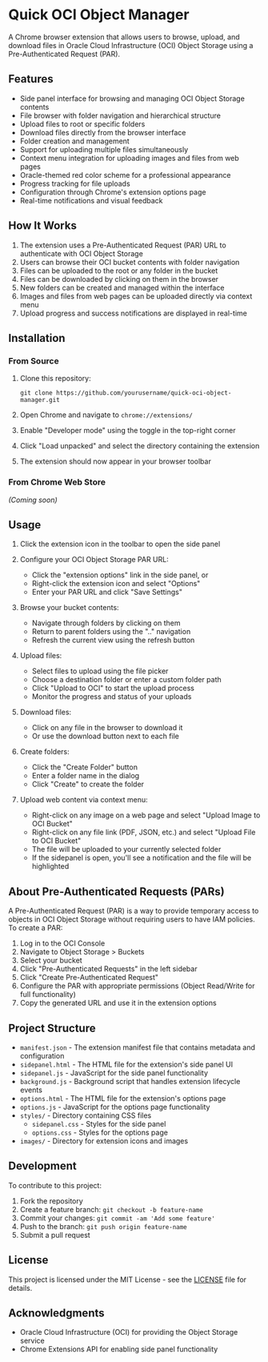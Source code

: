# Quick OCI Object Manager

A Chrome browser extension that allows users to browse, upload, and download files in Oracle Cloud Infrastructure (OCI) Object Storage using a Pre-Authenticated Request (PAR).

## Features

- Side panel interface for browsing and managing OCI Object Storage contents
- File browser with folder navigation and hierarchical structure
- Upload files to root or specific folders
- Download files directly from the browser interface
- Folder creation and management
- Support for uploading multiple files simultaneously
- Context menu integration for uploading images and files from web pages
- Oracle-themed red color scheme for a professional appearance
- Progress tracking for file uploads
- Configuration through Chrome's extension options page
- Real-time notifications and visual feedback

## How It Works

1. The extension uses a Pre-Authenticated Request (PAR) URL to authenticate with OCI Object Storage
2. Users can browse their OCI bucket contents with folder navigation
3. Files can be uploaded to the root or any folder in the bucket
4. Files can be downloaded by clicking on them in the browser
5. New folders can be created and managed within the interface
6. Images and files from web pages can be uploaded directly via context menu
7. Upload progress and success notifications are displayed in real-time

## Installation

### From Source

1. Clone this repository:
   ```
   git clone https://github.com/yourusername/quick-oci-object-manager.git
   ```

2. Open Chrome and navigate to `chrome://extensions/`

3. Enable "Developer mode" using the toggle in the top-right corner

4. Click "Load unpacked" and select the directory containing the extension

5. The extension should now appear in your browser toolbar

### From Chrome Web Store

*(Coming soon)*

## Usage

1. Click the extension icon in the toolbar to open the side panel

2. Configure your OCI Object Storage PAR URL:
   - Click the "extension options" link in the side panel, or
   - Right-click the extension icon and select "Options"
   - Enter your PAR URL and click "Save Settings"

3. Browse your bucket contents:
   - Navigate through folders by clicking on them
   - Return to parent folders using the ".." navigation
   - Refresh the current view using the refresh button

4. Upload files:
   - Select files to upload using the file picker
   - Choose a destination folder or enter a custom folder path
   - Click "Upload to OCI" to start the upload process
   - Monitor the progress and status of your uploads

5. Download files:
   - Click on any file in the browser to download it
   - Or use the download button next to each file

6. Create folders:
   - Click the "Create Folder" button
   - Enter a folder name in the dialog
   - Click "Create" to create the folder

7. Upload web content via context menu:
   - Right-click on any image on a web page and select "Upload Image to OCI Bucket"
   - Right-click on any file link (PDF, JSON, etc.) and select "Upload File to OCI Bucket"
   - The file will be uploaded to your currently selected folder
   - If the sidepanel is open, you'll see a notification and the file will be highlighted

## About Pre-Authenticated Requests (PARs)

A Pre-Authenticated Request (PAR) is a way to provide temporary access to objects in OCI Object Storage without requiring users to have IAM policies. To create a PAR:

1. Log in to the OCI Console
2. Navigate to Object Storage > Buckets
3. Select your bucket
4. Click "Pre-Authenticated Requests" in the left sidebar
5. Click "Create Pre-Authenticated Request"
6. Configure the PAR with appropriate permissions (Object Read/Write for full functionality)
7. Copy the generated URL and use it in the extension options

## Project Structure

- `manifest.json` - The extension manifest file that contains metadata and configuration
- `sidepanel.html` - The HTML file for the extension's side panel UI
- `sidepanel.js` - JavaScript for the side panel functionality
- `background.js` - Background script that handles extension lifecycle events
- `options.html` - The HTML file for the extension's options page
- `options.js` - JavaScript for the options page functionality
- `styles/` - Directory containing CSS files
  - `sidepanel.css` - Styles for the side panel
  - `options.css` - Styles for the options page
- `images/` - Directory for extension icons and images

## Development

To contribute to this project:

1. Fork the repository
2. Create a feature branch: `git checkout -b feature-name`
3. Commit your changes: `git commit -am 'Add some feature'`
4. Push to the branch: `git push origin feature-name`
5. Submit a pull request

## License

This project is licensed under the MIT License - see the [LICENSE](LICENSE) file for details.

## Acknowledgments

- Oracle Cloud Infrastructure (OCI) for providing the Object Storage service
- Chrome Extensions API for enabling side panel functionality
